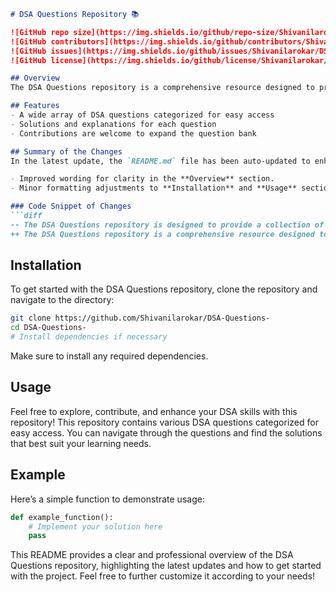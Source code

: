 ```markdown
# DSA Questions Repository 📚

![GitHub repo size](https://img.shields.io/github/repo-size/Shivanilarokar/DSA-Questions-) 
![GitHub contributors](https://img.shields.io/github/contributors/Shivanilarokar/DSA-Questions-) 
![GitHub issues](https://img.shields.io/github/issues/Shivanilarokar/DSA-Questions-) 
![GitHub license](https://img.shields.io/github/license/Shivanilarokar/DSA-Questions-) 

## Overview
The DSA Questions repository is a comprehensive resource designed to provide a collection of Data Structures and Algorithms (DSA) questions to help you enhance your coding skills and prepare for technical interviews. This repository is perfect for both beginners and experienced programmers looking to improve their understanding of DSA concepts.

## Features
- A wide array of DSA questions categorized for easy access
- Solutions and explanations for each question
- Contributions are welcome to expand the question bank

## Summary of the Changes
In the latest update, the `README.md` file has been auto-updated to enhance clarity and provide a more professional overview of the repository. Key changes include:

- Improved wording for clarity in the **Overview** section.
- Minor formatting adjustments to **Installation** and **Usage** sections for better readability.

### Code Snippet of Changes
```diff
-- The DSA Questions repository is designed to provide a collection of Data Structures and Algorithms (DSA) questions to help you enhance your coding skills and prepare for technical interviews.
++ The DSA Questions repository is a comprehensive resource designed to provide a collection of Data Structures and Algorithms (DSA) questions to help you enhance your coding skills and prepare for technical interviews.
```

## Installation
To get started with the DSA Questions repository, clone the repository and navigate to the directory:

```bash
git clone https://github.com/Shivanilarokar/DSA-Questions-
cd DSA-Questions-
# Install dependencies if necessary
```
Make sure to install any required dependencies.

## Usage
Feel free to explore, contribute, and enhance your DSA skills with this repository! This repository contains various DSA questions categorized for easy access. You can navigate through the questions and find the solutions that best suit your learning needs.

## Example
Here’s a simple function to demonstrate usage:

```python
def example_function():
    # Implement your solution here
    pass
```

This README provides a clear and professional overview of the DSA Questions repository, highlighting the latest updates and how to get started with the project. Feel free to further customize it according to your needs!
```